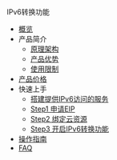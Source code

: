 <div class="sidebar_title"> IPv6转换功能</div>

* [概览](network/ipv6translation/overview)
* 产品简介
    * [原理架构](/network/ipv6translation/introduction/structure)
    * [产品优势](/network/ipv6translation/introduction/advantages)
    * [使用限制](/network/ipv6translation/introduction/restriction)
* [产品价格](/network/ipv6translation/price)
* 快速上手
    * [搭建提供IPv6访问的服务](/network/ipv6translation/briefguide/newuser)
    * [Step1 申请EIP](/network/ipv6translation/briefguide/step1)
    * [Step2 绑定云资源](/network/ipv6translation/briefguide/step2)
    * [Step3 开启IPv6转换功能](/network/ipv6translation/briefguide/step3)
* [操作指南](/network/ipv6translation/guide)
* [FAQ](/network/ipv6translation/faq)      